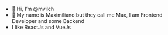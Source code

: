 - 👋 Hi, I’m @mvilch
- 👀 My name is Maximiliano but they call me Max, I am Frontend Developer and some Backend
- I like ReactJs and VueJs

<!---
mvilch/mvilch is a ✨ special ✨ repository because its `README.md` (this file) appears on your GitHub profile.
You can click the Preview link to take a look at your changes.
--->
